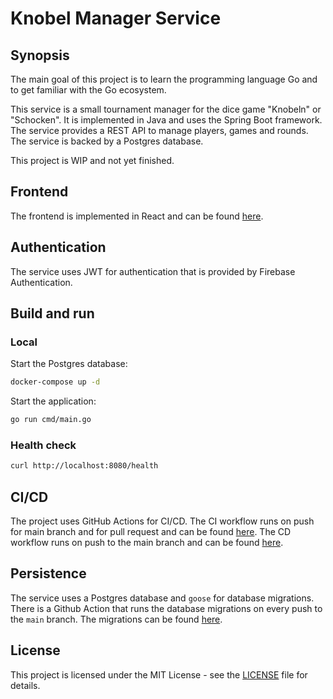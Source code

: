 # Knobel Manager Service

## Synopsis

The main goal of this project is to learn the programming language Go and to get familiar with the Go ecosystem.

This service is a small tournament manager for the dice game "Knobeln" or "Schocken". It is implemented in Java and uses
the Spring
Boot framework. The service provides a REST API to manage players, games and rounds. The service is backed by a Postgres
database.

This project is WIP and not yet finished.

## Frontend

The frontend is implemented in React and can be found [here](https://github.com/henok321/knobel-manager-app).

## Authentication

The service uses JWT for authentication that is provided by Firebase Authentication.

## Build and run

### Local

Start the Postgres database:

```bash
docker-compose up -d
```

Start the application:

```bash
go run cmd/main.go
```

### Health check

```bash
curl http://localhost:8080/health
```

## CI/CD

The project uses GitHub Actions for CI/CD. The CI workflow runs on push for main branch and for pull request and can be
found [here](.github/workflows/ci.yml). The CD workflow runs on push to the main branch and can be
found [here](.github/workflows/deploy.yml).

## Persistence

The service uses a Postgres database and `goose` for database migrations. There is a Github Action that runs the
database migrations on every push to the `main` branch. The migrations can be
found [here](.github/workflows/db-migration.yml).

## License

This project is licensed under the MIT License - see the [LICENSE](LICENSE) file for details.

```
